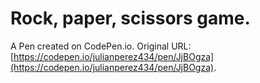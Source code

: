 # Rock, paper, scissors game.

A Pen created on CodePen.io. Original URL: [https://codepen.io/julianperez434/pen/JjBOgza](https://codepen.io/julianperez434/pen/JjBOgza).

